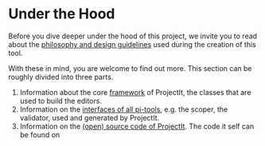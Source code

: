 # Under the Hood

Before you dive deeper under the hood of this project, we invite you to read about the
[philosophy and design guidelines](/010_Intro/philosophy) used during the creation of this tool.

With these in mind, you are welcome to find out more. This section can be roughly divided into three parts.

1. Information about the core [framework](010_The_Editor_Framework) of ProjectIt, the classes that
   are used to build the editors.
2. Information on the [interfaces of all pi-tools](020_The_PiTool_Interfaces), e.g. the scoper, the validator,
   used and generated by ProjectIt.
3. Information on the [(open) source code of ProjectIt](030_Source_Code_Documentation). The code it self can 
   be found on <a target="_blank" href="https://github.com/projectit-org/ProjectIt" />
